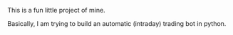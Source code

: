 This is a fun little project of mine.

Basically, I am trying to build an automatic (intraday) trading bot in python. 
